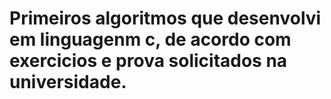 
# Primeiros algoritmos que desenvolvi em linguagenm c, de acordo com exercicios e prova solicitados na universidade.

